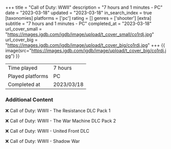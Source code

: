 +++
title = "Call of Duty: WWII"
description = "7 hours and 1 minutes - PC"
date = "2023-03-18"
updated = "2023-03-18"
in_search_index = true
[taxonomies]
platforms = ['pc']
rating = []
genres = ['shooter']
[extra]
subtitle = "7 hours and 1 minutes - PC"
completed_at = "2023-03-18"
url_cover_small = "https://images.igdb.com/igdb/image/upload/t_cover_small/co1rdj.jpg"
url_cover_big = "https://images.igdb.com/igdb/image/upload/t_cover_big/co1rdj.jpg"
+++
{{ image(src="https://images.igdb.com/igdb/image/upload/t_cover_big/co1rdj.jpg") }}

|              |            |
| ------------ | ---------- |
| Time played  | 7 hours |
| Played platforms    | PC |
| Completed at | 2023/03/18 |



### Additional Content


❌ Call of Duty: WWII - The Resistance DLC Pack 1

❌ Call of Duty: WWII - The War Machine DLC Pack 2

❌ Call of Duty: WWII - United Front DLC

❌ Call of Duty: WWII - Shadow War
